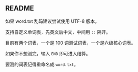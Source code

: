 ## README

如果 word.txt 乱码建议尝试使用 UTF-8 版本。

支持自定义单词表，先英文后中文，中间用 `::` 隔开。

目前有两个词表，一个是 $100$ 词测试词表，一个是六级核心词表。

如果你不想测完，输入 `END` 即可进入结算。

要测的词表记得重命名成 `word.txt`。



